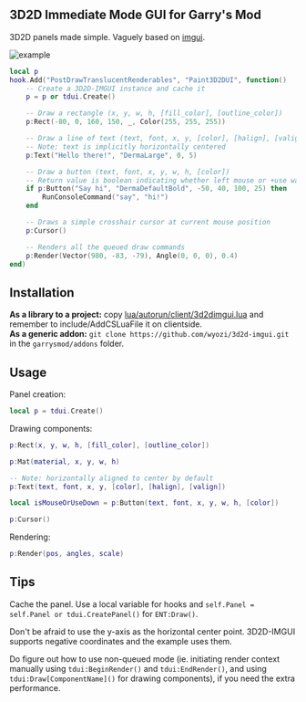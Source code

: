 ## 3D2D Immediate Mode GUI for Garry's Mod

3D2D panels made simple. Vaguely based on [imgui](https://github.com/ocornut/imgui).

![example](http://i.imgur.com/dhjqFZD.jpg)

```lua
local p
hook.Add("PostDrawTranslucentRenderables", "Paint3D2DUI", function()
    -- Create a 3D2D-IMGUI instance and cache it
	p = p or tdui.Create()

    -- Draw a rectangle (x, y, w, h, [fill_color], [outline_color])
	p:Rect(-80, 0, 160, 150, _, Color(255, 255, 255))

    -- Draw a line of text (text, font, x, y, [color], [halign], [valign])
    -- Note: text is implicitly horizontally centered
	p:Text("Hello there!", "DermaLarge", 0, 5)

    -- Draw a button (text, font, x, y, w, h, [color])
    -- Return value is boolean indicating whether left mouse or +use was pressed during this frame
	if p:Button("Say hi", "DermaDefaultBold", -50, 40, 100, 25) then
		RunConsoleCommand("say", "hi!")
	end

    -- Draws a simple crosshair cursor at current mouse position
    p:Cursor()

    -- Renders all the queued draw commands
	p:Render(Vector(980, -83, -79), Angle(0, 0, 0), 0.4)
end)
```

## Installation
__As a library to a project:__ copy [lua/autorun/client/3d2dimgui.lua](../blob/master/lua/autorun/client/3d2dimgui.lua) and remember to include/AddCSLuaFile it on clientside.  
__As a generic addon:__ ```git clone https://github.com/wyozi/3d2d-imgui.git``` in the ```garrysmod/addons``` folder.

## Usage
Panel creation:
```lua
local p = tdui.Create()
```

Drawing components:
```lua
p:Rect(x, y, w, h, [fill_color], [outline_color])

p:Mat(material, x, y, w, h)

-- Note: horizontally aligned to center by default
p:Text(text, font, x, y, [color], [halign], [valign])

local isMouseOrUseDown = p:Button(text, font, x, y, w, h, [color])

p:Cursor()
```

Rendering:
```lua
p:Render(pos, angles, scale)
```

## Tips
Cache the panel. Use a local variable for hooks and ```self.Panel = self.Panel or tdui.CreatePanel()``` for ```ENT:Draw()```.

Don't be afraid to use the y-axis as the horizontal center point. 3D2D-IMGUI supports negative coordinates and the example uses them.

Do figure out how to use non-queued mode (ie. initiating render context manually using ```tdui:BeginRender()``` and ```tdui:EndRender()```, and using ```tdui:Draw[ComponentName]()``` for drawing components), if you need the extra performance.
